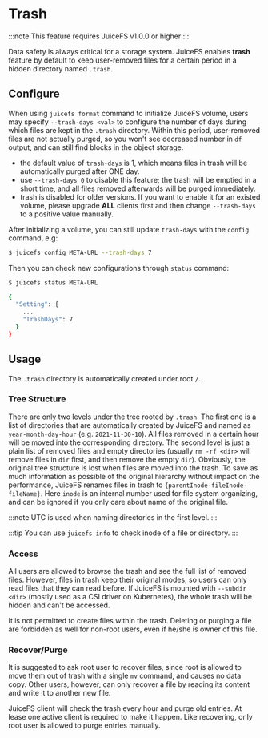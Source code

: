 # Trash

:::note
This feature requires JuiceFS v1.0.0 or higher
:::

Data safety is always critical for a storage system. JuiceFS enables **trash** feature by default to keep user-removed files for a certain period in a hidden directory named `.trash`.

## Configure

When using `juicefs format` command to initialize JuiceFS volume, users may specify `--trash-days <val>` to configure the number of days during which files are kept in the `.trash` directory. Within this period, user-removed files are not actually purged, so you won't see decreased number in `df` output, and can still find blocks in the object storage.

- the default value of `trash-days` is 1, which means files in trash will be automatically purged after ONE day.
- use `--trash-days 0` to disable this feature; the trash will be emptied in a short time, and all files removed afterwards will be purged immediately.
- trash is disabled for older versions. If you want to enable it for an existed volume, please upgrade **ALL** clients first and then change `--trash-days` to a positive value manually.

After initializing a volume, you can still update `trash-days` with the `config` command, e.g:

```bash
$ juicefs config META-URL --trash-days 7
```

Then you can check new configurations through `status` command:

```bash
$ juicefs status META-URL

{
  "Setting": {
    ...
    "TrashDays": 7
  }
}
```

## Usage

The `.trash` directory is automatically created under root `/`.

### Tree Structure

There are only two levels under the tree rooted by `.trash`. The first one is a list of directories that are automatically created by JuiceFS and named as `year-month-day-hour` (e.g. `2021-11-30-10`). All files removed in a certain hour will be moved into the corresponding directory. The second level is just a plain list of removed files and empty directories (usually `rm -rf <dir>` will remove files in `dir` first, and then remove the empty `dir`). Obviously, the original tree structure is lost when files are moved into the trash. To save as much information as possible of the original hierarchy without impact on the performance, JuiceFS renames files in trash to `{parentInode-fileInode-fileName}`. Here `inode` is an internal number used for file system organizing, and can be ignored if you only care about name of the original file.

:::note
UTC is used when naming directories in the first level.
:::

:::tip
You can use `juicefs info` to check inode of a file or directory.
:::

### Access

All users are allowed to browse the trash and see the full list of removed files. However, files in trash keep their original modes, so users can only read files that they can read before. If JuiceFS is mounted with `--subdir <dir>` (mostly used as a CSI driver on Kubernetes), the whole trash will be hidden and can't be accessed.

It is not permitted to create files within the trash. Deleting or purging a file are forbidden as well for non-root users, even if he/she is owner of this file.

### Recover/Purge

It is suggested to ask root user to recover files, since root is allowed to move them out of trash with a single `mv` command, and causes no data copy. Other users, however, can only recover a file by reading its content and write it to another new file.

JuiceFS client will check the trash every hour and purge old entries. At lease one active client is required to make it happen. Like recovering, only root user is allowed to purge entries manually.
